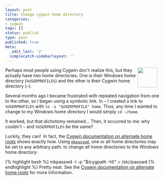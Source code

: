 ```yaml
---
layout: post
title: Change cygwin home directory
categories:
- cygwin
tags: []
status: publish
type: post
published: true
meta:
  _edit_last: '2'
  simplecatch-sidebarlayout: ''
---
```

<img style="float: right; margin-right: 1em;" src="http://photos.smugmug.com/photos/i-r5gnHJ8/0/O/i-r5gnHJ8.png" alt="" width="64" height="64" />Perhaps most people using Cygwin don't realize this, but they actually have two home directories. One is their Windows home directory (`%USERPROFILE%`) and the other is their Cygwin home directory (`~`).

Several months ago I became frustrated with repeated navigation from one to the other, so I began using a symbolic link. In `~` I created a link to `%USERPROFILE%` with&nbsp;`ln -s "$USERPROFILE" home`. Thus, any time I wanted to change to my Windows home directory I would simply `cd ~/home`.

It worked, but that&nbsp;dichotomy remained… Then, it&nbsp;occurred&nbsp;to me: why couldn't `~` and `%USERPROFILE%` be the same?

Luckily, they can! &nbsp;In fact, the <a href="http://cygwin.com/cygwin-ug-net/using-utils.html#utils-althome-ex">Cygwin documentation on alternate home roots</a> shows exactly how. Using <a href="http://cygwin.com/cygwin-ug-net/using-utils.html#mkpasswd">`mkpasswd`</a>, one or all home directories may be set to any arbitrary path; to change all home directories to the Windows home directory:

{% highlight bash %}
mkpasswd -l -p "$(cygpath -H)" > /etc/passwd
{% endhighlight %}
Pretty neat. See&nbsp;the <a href="http://cygwin.com/cygwin-ug-net/using-utils.html#utils-althome-ex">Cygwin documentation on alternate home roots</a> for more information.
